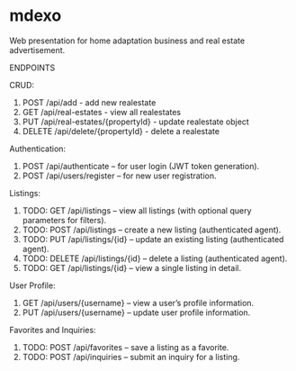 # mdexo
Web presentation for home adaptation business and real estate advertisement.

ENDPOINTS

CRUD:
1. POST /api/add - add new realestate
2. GET /api/real-estates - view all realestates
3. PUT /api/real-estates/{propertyId} - update realestate object
4. DELETE /api/delete/{propertyId} - delete a realestate


Authentication:
1. POST /api/authenticate – for user login (JWT token generation).
2. POST /api/users/register – for new user registration.


Listings:
1. TODO: GET /api/listings – view all listings (with optional query parameters for filters).
2. TODO: POST /api/listings – create a new listing (authenticated agent).
3. TODO: PUT /api/listings/{id} – update an existing listing (authenticated agent).
4. TODO: DELETE /api/listings/{id} – delete a listing (authenticated agent).
5. TODO: GET /api/listings/{id} – view a single listing in detail.

User Profile:
1. GET /api/users/{username} – view a user’s profile information.
2. PUT /api/users/{username} – update user profile information.

Favorites and Inquiries:
1. TODO: POST /api/favorites – save a listing as a favorite.
2. TODO: POST /api/inquiries – submit an inquiry for a listing.




